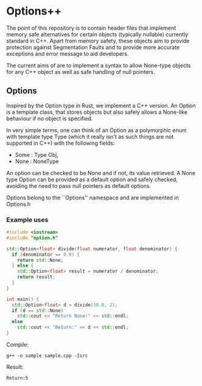 # Options++

The point of this repository is to contain header files that implement memory safe alternatives
for certain objects (typically nullable) currently standard in C++. Apart from memory safety, these objects aim to provide protection against Segmentation Faults and to provide more accurate exceptions and error message to aid developers.

The current aims of are to implement a syntax to allow None-type objects for any C++ object as well as safe handling of null pointers.

## Options

Inspired by the Option type in Rust, we implement a C++ version. An Option is a template class, that stores objects but also safely allows a None-like behaviour if no object is specified.

In very simple terms, one can think of an Option as a polymorphic enum with template type Type (which it really isn't as such things are not supported in C++) with the following fields:

 * Some : Type Obj,
 * None : NoneType

An option can be checked to be None and if not, its value retrieved. A None type Option can be provided as a default option and safely checked, avoiding the need to pass null pointers as default options.

Options belong to the ``Options'' namespace and are implemented in Options.h

### Example uses

```cpp
#include <iostream>
#include "option.h"

std::Option<float> divide(float numerator, float denominator) {
  if (denominator == 0.0) {
    return std::None;
  } else {
    std::Option<float> result = numerator / denominator;
    return result;
  }
}

int main() {
  std::Option<float> d = divide(10.0, 2);
  if (d == std::None)
    std::cout << "Return None!" << std::endl;
  else
    std::cout << "Return:" << d << std::endl;
}
```

Compile:

```
g++ -o sample sample.cpp -Isrc
```

Result:

```
Return:5
```
